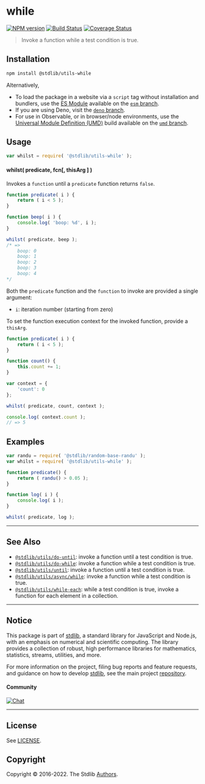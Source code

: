 <!--

@license Apache-2.0

Copyright (c) 2018 The Stdlib Authors.

Licensed under the Apache License, Version 2.0 (the "License");
you may not use this file except in compliance with the License.
You may obtain a copy of the License at

   http://www.apache.org/licenses/LICENSE-2.0

Unless required by applicable law or agreed to in writing, software
distributed under the License is distributed on an "AS IS" BASIS,
WITHOUT WARRANTIES OR CONDITIONS OF ANY KIND, either express or implied.
See the License for the specific language governing permissions and
limitations under the License.

-->

# while

[![NPM version][npm-image]][npm-url] [![Build Status][test-image]][test-url] [![Coverage Status][coverage-image]][coverage-url] <!-- [![dependencies][dependencies-image]][dependencies-url] -->

> Invoke a function while a test condition is true.

<!-- Section to include introductory text. Make sure to keep an empty line after the intro `section` element and another before the `/section` close. -->

<section class="intro">

</section>

<!-- /.intro -->

<!-- Package usage documentation. -->

<section class="installation">

## Installation

```bash
npm install @stdlib/utils-while
```

Alternatively,

-   To load the package in a website via a `script` tag without installation and bundlers, use the [ES Module][es-module] available on the [`esm` branch][esm-url].
-   If you are using Deno, visit the [`deno` branch][deno-url].
-   For use in Observable, or in browser/node environments, use the [Universal Module Definition (UMD)][umd] build available on the [`umd` branch][umd-url].

</section>

<section class="usage">

## Usage

```javascript
var whilst = require( '@stdlib/utils-while' );
```

#### whilst( predicate, fcn\[, thisArg ] )

Invokes a `function` until a `predicate` function returns `false`.

```javascript
function predicate( i ) {
    return ( i < 5 );
}

function beep( i ) {
    console.log( 'boop: %d', i );
}

whilst( predicate, beep );
/* =>
    boop: 0
    boop: 1
    boop: 2
    boop: 3
    boop: 4
*/
```

Both the `predicate` function and the `function` to invoke are provided a single argument:

-   `i`: iteration number (starting from zero)

To set the function execution context for the invoked function, provide a `thisArg`.

```javascript
function predicate( i ) {
    return ( i < 5 );
}

function count() {
    this.count += 1;
}

var context = {
    'count': 0
};

whilst( predicate, count, context );

console.log( context.count );
// => 5
```

</section>

<!-- /.usage -->

<!-- Package usage notes. Make sure to keep an empty line after the `section` element and another before the `/section` close. -->

<section class="notes">

</section>

<!-- /.notes -->

<!-- Package usage examples. -->

<section class="examples">

## Examples

<!-- eslint no-undef: "error" -->

```javascript
var randu = require( '@stdlib/random-base-randu' );
var whilst = require( '@stdlib/utils-while' );

function predicate() {
    return ( randu() > 0.05 );
}

function log( i ) {
    console.log( i );
}

whilst( predicate, log );
```

</section>

<!-- /.examples -->

<!-- Section to include cited references. If references are included, add a horizontal rule *before* the section. Make sure to keep an empty line after the `section` element and another before the `/section` close. -->

<section class="references">

</section>

<!-- /.references -->

<!-- Section for related `stdlib` packages. Do not manually edit this section, as it is automatically populated. -->

<section class="related">

* * *

## See Also

-   <span class="package-name">[`@stdlib/utils/do-until`][@stdlib/utils/do-until]</span><span class="delimiter">: </span><span class="description">invoke a function until a test condition is true.</span>
-   <span class="package-name">[`@stdlib/utils/do-while`][@stdlib/utils/do-while]</span><span class="delimiter">: </span><span class="description">invoke a function while a test condition is true.</span>
-   <span class="package-name">[`@stdlib/utils/until`][@stdlib/utils/until]</span><span class="delimiter">: </span><span class="description">invoke a function until a test condition is true.</span>
-   <span class="package-name">[`@stdlib/utils/async/while`][@stdlib/utils/async/while]</span><span class="delimiter">: </span><span class="description">invoke a function while a test condition is true.</span>
-   <span class="package-name">[`@stdlib/utils/while-each`][@stdlib/utils/while-each]</span><span class="delimiter">: </span><span class="description">while a test condition is true, invoke a function for each element in a collection.</span>

</section>

<!-- /.related -->

<!-- Section for all links. Make sure to keep an empty line after the `section` element and another before the `/section` close. -->


<section class="main-repo" >

* * *

## Notice

This package is part of [stdlib][stdlib], a standard library for JavaScript and Node.js, with an emphasis on numerical and scientific computing. The library provides a collection of robust, high performance libraries for mathematics, statistics, streams, utilities, and more.

For more information on the project, filing bug reports and feature requests, and guidance on how to develop [stdlib][stdlib], see the main project [repository][stdlib].

#### Community

[![Chat][chat-image]][chat-url]

---

## License

See [LICENSE][stdlib-license].


## Copyright

Copyright &copy; 2016-2022. The Stdlib [Authors][stdlib-authors].

</section>

<!-- /.stdlib -->

<!-- Section for all links. Make sure to keep an empty line after the `section` element and another before the `/section` close. -->

<section class="links">

[npm-image]: http://img.shields.io/npm/v/@stdlib/utils-while.svg
[npm-url]: https://npmjs.org/package/@stdlib/utils-while

[test-image]: https://github.com/stdlib-js/utils-while/actions/workflows/test.yml/badge.svg?branch=main
[test-url]: https://github.com/stdlib-js/utils-while/actions/workflows/test.yml?query=branch:main

[coverage-image]: https://img.shields.io/codecov/c/github/stdlib-js/utils-while/main.svg
[coverage-url]: https://codecov.io/github/stdlib-js/utils-while?branch=main

<!--

[dependencies-image]: https://img.shields.io/david/stdlib-js/utils-while.svg
[dependencies-url]: https://david-dm.org/stdlib-js/utils-while/main

-->

[chat-image]: https://img.shields.io/gitter/room/stdlib-js/stdlib.svg
[chat-url]: https://gitter.im/stdlib-js/stdlib/

[stdlib]: https://github.com/stdlib-js/stdlib

[stdlib-authors]: https://github.com/stdlib-js/stdlib/graphs/contributors

[umd]: https://github.com/umdjs/umd
[es-module]: https://developer.mozilla.org/en-US/docs/Web/JavaScript/Guide/Modules

[deno-url]: https://github.com/stdlib-js/utils-while/tree/deno
[umd-url]: https://github.com/stdlib-js/utils-while/tree/umd
[esm-url]: https://github.com/stdlib-js/utils-while/tree/esm

[stdlib-license]: https://raw.githubusercontent.com/stdlib-js/utils-while/main/LICENSE

<!-- <related-links> -->

[@stdlib/utils/do-until]: https://github.com/stdlib-js/utils-do-until

[@stdlib/utils/do-while]: https://github.com/stdlib-js/utils-do-while

[@stdlib/utils/until]: https://github.com/stdlib-js/utils-until

[@stdlib/utils/async/while]: https://github.com/stdlib-js/utils-async-while

[@stdlib/utils/while-each]: https://github.com/stdlib-js/utils-while-each

<!-- </related-links> -->

</section>

<!-- /.links -->
